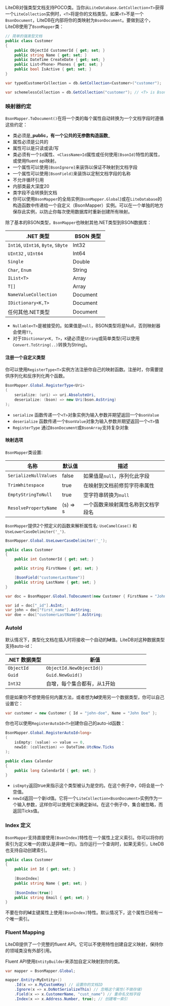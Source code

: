 LiteDB对强类型文档支持POCO类。当你从`LiteDatabase.GetCollection<T>`获得一个`LiteCollection`实例时，`<T>`将是你的文档类型。如果`<T>`不是一个`BsonDocument`，LiteDB在内部将你的类映射为`BsonDocument`。要做到这个，LiteDB使用了`BsonMapper`类：

```C#
// 简单的强类型文档
public class Customer
{
    public ObjectId CustomerId { get; set; }
    public string Name { get; set; }
    public DateTime CreateDate { get; set; }
    public List<Phone> Phones { get; set; }
    public bool IsActive { get; set; }
}

var typedCustomerCollection = db.GetCollection<Customer>("customer");

var schemelessCollection = db.GetCollection("customer"); // <T> is BsonDocument
```

### 映射器约定

`BsonMapper.ToDocument()`在将一个类的每个属性自动转换为一个文档字段时遵循这些约定：

- 类必须是_**public，有一个公共的无参数构造函数**_
- 属性必须是公共的
- 属性可以是只读或读/写
- 类必须有一个`Id`属性、`<ClassName>Id`属性或任何使用`[BsonId]`特性的属性，或使用fluent api映射。
- 一个属性可以使用`[BsonIgnore]`来装饰以保证不映射到文档字段
- 一个属性可以使用`[BsonField]`来装饰以定制文档字段的名称
- 不允许循环引用
- 内部类最大深度20
- 类字段不会转换到文档
- 你可以使用`BsonMapper`的全局实例(`BsonMapper.Global`)或在`LiteDatabase`的构造函数中传递给一个自定义（BsonMapper）实例。可以在一个单独的地方保存此实例，以防止你每次使用数据库时重新创建所有映射。

除了基本的BSON类型，`BsonMapper`也映射其他.NET类型到BSON数据库：

|.NET 类型                          |BSON 类型     |
|-----------------------------------|--------------|
|`Int16`, `UInt16`, `Byte`, `SByte` |Int32         |
|`UInt32` , `UInt64`                |Int64         |
|`Single`                           |Double        |
|`Char`, `Enum`                     |String        |
|`IList<T>`                         |Array         |
|`T[]`                              |Array         |
|`NameValueCollection`              |Document      |
|`IDictionary<K,T>`                 |Document      |
|任何其他.NET类型                     |Document      |

- `Nullable<T>`是被接受的。如果值是`null`，BSON类型将是Null，否则映射器会使用`T?`。
- 对于`IDictionary<K, T>`，`K`键必须是`String`或简单类型(可以使用`Convert.ToString(..)`转换为String)。 

#### 注册一个自定义类型

你可以使用`RegisterType<T>`实例方法注册你自己的映射函数。注册时，你需要提供序列化和反序列化两个函数。

```C#
BsonMapper.Global.RegisterType<Uri>
(
    serialize: (uri) => uri.AbsoluteUri,
    deserialize: (bson) => new Uri(bson.AsString)
);
```

- `serialize` 函数传递一个`<T>`对象实例为输入参数并期望返回一个`BsonValue`
- `deserialize` 函数传递一个`BsonValue`对象为输入参数并期望返回一个`<T>`值
- `RegisterType` 通过`BsonDocument`或`BsonArray`支持复杂对象

#### 映射选项

`BsonMapper`类设置:

|名称                   |默认值   |描述                                                        |
|-----------------------|--------|-----------------------------------------------------------|
|`SerializeNullValues`  |false   |如果值是`null`，序列化此字段                                  |
|`TrimWhitespace`       |true    |在映射到文档前修剪字符串属性                                   |
|`EmptyStringToNull`    |true    |空字符串转换为`null`                                         |
|`ResolvePropertyName`  |(s) => s|一个函数来映射属性名称到文档字段名                              |

`BsonMapper`提供2个预定义的函数来解析属性名: `UseCamelCase()` 和 `UseLowerCaseDelimiter('_')`.

```C#
BsonMapper.Global.UseLowerCaseDelimiter('_');

public class Customer
{
    public int CustomerId { get; set; }

    public string FirstName { get; set; }

    [BsonField("customerLastName")]
    public string LastName { get; set; }
}

var doc = BsonMapper.Global.ToDocument(new Customer { FirstName = "John", LastName = "Doe" });

var id = doc["_id"].AsInt;
var john = doc["first_name"].AsString;
var doe = doc["customerLastName"].AsString;
```    

### AutoId

默认情况下，类型化文档在插入时将接收一个自动的**Id**值。LiteDB对这种数据类型支持auto-id： 

|.NET 数据类型    |新值                                           |
|----------------|----------------------------------------------|
|`ObjectId`      |`ObjectId.NewObjectId()`                      |
|`Guid`          |`Guid.NewGuid()`                              |
|`Int32`         |自增，每个集合都有，从1开始                       |

但是如果你不想使用任何内置方法，或者想为**Id**使用另一个数据类型，你可以自己设置它：

```C#
var customer = new Customer { Id = "john-doe", Name = "John Doe" };
```

你也可以使用`RegisterAutoId<T>`创建你自己的auto-id函数：

```C#
BsonMapper.Global.RegisterAutoId<long>
(
    isEmpty: (value) => value == 0,
    newId: (collection) => DateTime.UtcNow.Ticks
);

public class Calendar
{
    public long CalendarId { get; set; }
}
```

- `isEmpty`返回true来指示这个类型被认为是空的。在这个例子中，0将会是一个空值。
- `newId`返回一个新id值。它将一个`LiteCollection<BsonDocument>`实例作为一个输入参数，这样你可以使用它来确定新Id。在这个例子中，集合被忽略，而返回Ticks值。

### Index 定义
    
`BsonMapper`支持直接使用`[BsonIndex]`特性在一个属性上定义索引。你可以将你的索引为定义唯一的(默认是非唯一的)。当你运行一个查询时，如果无索引，LiteDB也支持自动创建索引。

```C#
public class Customer
{
    public int Id { get; set; }
    
    [BsonIndex]
    public string Name { get; set; }
    
    [BsonIndex(true)]
    public string Email { get; set; }
}
```

不要在你的**Id**主键属性上使用`[BsonIndex]`特性。默认情况下，这个属性已经有一个唯一索引。

### Fluent Mapping

LiteDB提供了一个完整的fluent API。它可以不使用特性创建自定义映射，保持你的领域类没有外部引用。

Fluent API使用`EntityBuilder`来添加自定义映射到你的类。

```C#
var mapper = BsonMapper.Global;

mapper.Entity<MyEntity>()
    .Id(x => x.MyCustomKey) // 设置你的文档ID
    .Ignore(x => x.DoNotSerializeThis) // 忽略这个属性(不做存储)
    .Field(x => x.CustomerName, "cust_name") // 重命名文档字段
    .Index(x => x.Address.Number, true); // 创建唯一索引

```
